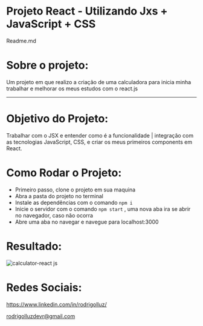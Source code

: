 # Projeto React - Utilizando Jxs + JavaScript + CSS

Readme.md


# Sobre o projeto:

Um projeto em que realizo a criação de uma calculadora para inicia minha trabalhar e melhorar os meus estudos com o react.js

---

##

# Objetivo do Projeto:

Trabalhar com o JSX e entender como é a funcionalidade | integração com as tecnologias JavaScript, CSS, e criar os meus primeiros components em React.


# Como Rodar o Projeto:

- Primeiro passo, clone o projeto em sua maquina <br>
- Abra a pasta do projeto no terminal <br>
- Instale as dependências com o comando `npm i` <br>
- Inicie o servidor com o comando `npm start` , uma nova aba ira se abrir no navegador, caso não ocorra
- Abre uma aba no navegar e navegue para localhost:3000

##

# Resultado:

![calculator-react js](https://github.com/rodrigolluzdevr/calculator-react/assets/127913307/84eda998-cf00-4bdd-9b69-3360ef696ac6)

# Redes Sociais:

https://www.linkedin.com/in/rodrigolluz/

rodrigolluzdevr@gmail.com



